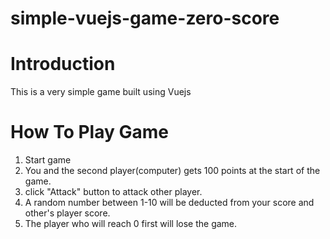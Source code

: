 # simple-vuejs-game-zero-score

# Introduction
This is a very simple game built using Vuejs

# How To Play Game
1) Start game
2) You and the second player(computer) gets 100 points at the start of the game.
3) click "Attack" button to attack other player.
4) A random number between 1-10 will be deducted from your score and other's player score.
5) The player who will reach 0 first will lose the game.
